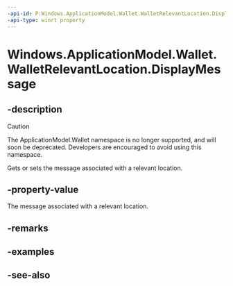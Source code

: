 ```yaml
---
-api-id: P:Windows.ApplicationModel.Wallet.WalletRelevantLocation.DisplayMessage
-api-type: winrt property
---
```


<!-- Property syntax
public string DisplayMessage { get;  set; }
-->

# Windows.ApplicationModel.Wallet.WalletRelevantLocation.DisplayMessage

## -description
> [!CAUTION]
> The ApplicationModel.Wallet namespace is no longer supported, and will soon be deprecated. Developers are encouraged to avoid using this namespace.

Gets or sets the message associated with a relevant location.

## -property-value
The message associated with a relevant location.

## -remarks

## -examples

## -see-also
